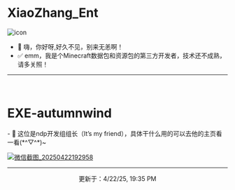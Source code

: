 <h1>XiaoZhang_Ent</h1>

![icon](https://github.com/user-attachments/assets/457313e3-8021-43ca-95cc-4285318a2979)

- 👋 嗨，你好呀,好久不见，别来无恙啊！
-  ✅ emm，我是个Minecraft数据包和资源包的第三方开发者，技术还不成熟，请多关照！

  
<hr>
<br>

<h1>EXE-autumnwind</h1>
- 🤝 这位是ndp开发组组长（It’s my friend），具体干什么用的可以去他的主页看一看(*^▽^*)~




<a href="[https://www.w3school.com.cn](https://github.com/EXE-autumnwind)">![微信截图_20250422192958](https://github.com/user-attachments/assets/f2d934f1-3b31-44f5-8f47-cc37103b97de)</a>







<hr>
<p align="center" dir="auto">更新于：4/22/25, 19:35 PM</p>
<!---
XiaoZhang-Ent/XiaoZhang-Ent is a ✨ special ✨ repository because its `README.md` (this file) appears on your GitHub profile.
You can click the Preview link to take a look at your changes.
--->
